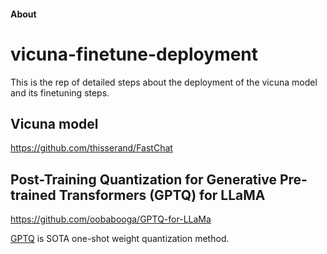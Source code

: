 #### About 

# vicuna-finetune-deployment

This is the rep of detailed steps about the deployment of the vicuna model and its finetuning steps.

## Vicuna model  
https://github.com/thisserand/FastChat

## Post-Training Quantization for Generative Pre-trained Transformers (GPTQ) for LLaMA
https://github.com/oobabooga/GPTQ-for-LLaMa

[GPTQ](https://arxiv.org/abs/2210.17323) is SOTA one-shot weight quantization method.

